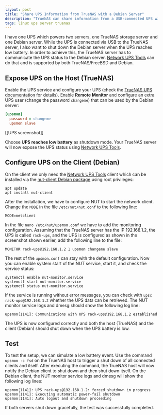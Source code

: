 ```yaml
---
layout: post
title: "Share UPS Information from TrueNAS with a Debian Server"
description: "TrueNAS can share information from a USB-connected UPS with a Debian server that is powered by the same UPS."
tags: linux ups server truenas
---
```


I have one UPS which powers two servers, one TrueNAS storage server and one Debian server. While the UPS is connected via USB to the TrueNAS server, I also want to shut down the Debian server when the UPS reaches low battery. In order to achieve this, the TrueNAS server has to communicate the UPS status to the Debian server. [Network UPS Tools](https://networkupstools.org) can do that and is supported by both TrueNAS/FreeBSD and Debian.

## Expose UPS on the Host (TrueNAS)

Enable the UPS service and configure your UPS (check the [TrueNAS UPS documentation](https://www.truenas.com/docs/core/services/ups/) for details). Enable **Remote Monitor** and configure an extra UPS user (change the password `changeme`) that can be used by the Debian server:

```ini
[upsmon]
  password = changeme
  upsmon slave
```

[[UPS screenshot]]

Choose **UPS reaches low battery** as shutdown mode. Your TrueNAS server will now expose the UPS status using [Network UPS Tools](https://networkupstools.org).

## Configure UPS on the Client (Debian)

On the client we only need the [Network UPS Tools](https://networkupstools.org) client which can be installed via the [nut-client Debian package](https://packages.debian.org/en/bullseye/nut-client) using root privileges:

```shell
apt update
apt install nut-client
```

After the installation, we have to configure NUT to start the network client. Change the `MODE` in the file `/etc/nut/nut.conf` to the following line:

```text
MODE=netclient
```

In the file `nano /etc/nut/upsmon.conf` we have to add the monitoring configuration. Assuming that the TrueNAS server has the IP 192.168.1.2, the UPS is called `rack-ups`, and the UPS is configured as shown in the screenshot shown earlier, add the following line to the file:

```text
MONITOR rack-ups@192.168.1.2 1 upsmon changeme slave
```

The rest of the `upsmon.conf` can stay with the default configuration. Now you can enable system start of the NUT service, start it, and check the service status:

```shell
systemctl enable nut-monitor.service
systemctl start nut-monitor.service
systemctl status nut-monitor.service
```

If the service is running without error messages, you can check with `upsc rack-ups@192.168.1.2` whether the UPS data can be retrieved. The NUT monitor service logs and dmesg should show the following log line:

```text
upsmon[1141]: Communications with UPS rack-ups@192.168.1.2 established
```

The UPS is now configured correctly and both the host (TrueNAS) and the client (Debian) should shut down when the UPS battery is low.

## Test

To test the setup, we can simulate a low battery event. Use the command `upsmon -c fsd` on the TrueNAS host to trigger a shut down of all connected clients and itself. After executing the command, the TrueNAS host will now notify the Debian client to shut down and then shut down itself. On the Debian client, the NUT monitor service logs and dmesg will show the following log lines:

```text
upsmon[1141]: UPS rack-ups@192.168.1.2: forced shutdown in progress
upsmon[1141]: Executing automatic power-fail shutdown
upsmon[1141]: Auto logout and shutdown proceeding
```

If both servers shut down gracefully, the test was successfully completed.
